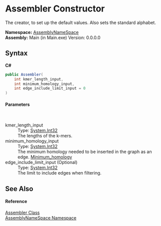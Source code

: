 # Assembler Constructor 
 

The creator, to set up the default values. Also sets the standard alphabet.

**Namespace:**&nbsp;<a href="6bcc80ef-5cfd-db5f-1eb2-7297d1c16397">AssemblyNameSpace</a><br />**Assembly:**&nbsp;Main (in Main.exe) Version: 0.0.0.0

## Syntax

**C#**<br />
``` C#
public Assembler(
	int kmer_length_input,
	int minimum_homology_input,
	int edge_include_limit_input = 0
)
```


#### Parameters
&nbsp;<dl><dt>kmer_length_input</dt><dd>Type: <a href="http://msdn2.microsoft.com/en-us/library/td2s409d" target="_blank">System.Int32</a><br />The lengths of the k-mers.</dd><dt>minimum_homology_input</dt><dd>Type: <a href="http://msdn2.microsoft.com/en-us/library/td2s409d" target="_blank">System.Int32</a><br />The minimum homology needed to be inserted in the graph as an edge. <a href="2a85a077-74b6-a72c-0ef4-70cfc37d9dbe">Minimum_homology</a></dd><dt>edge_include_limit_input (Optional)</dt><dd>Type: <a href="http://msdn2.microsoft.com/en-us/library/td2s409d" target="_blank">System.Int32</a><br />The limit to include edges when filtering.</dd></dl>

## See Also


#### Reference
<a href="ff4e346f-08ba-ff2f-52cf-831920161b16">Assembler Class</a><br /><a href="6bcc80ef-5cfd-db5f-1eb2-7297d1c16397">AssemblyNameSpace Namespace</a><br />